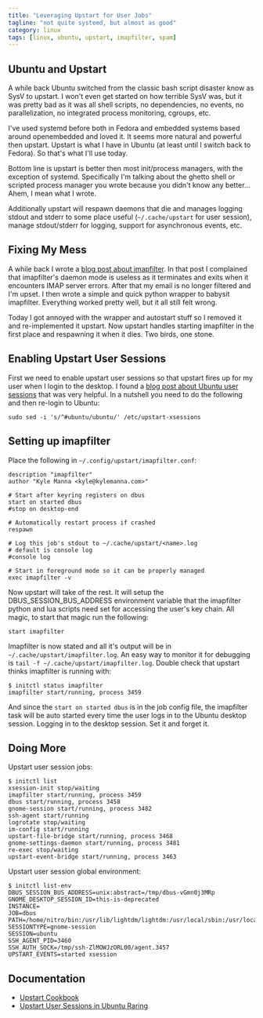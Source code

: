 ```yaml
---
title: "Leveraging Upstart for User Jobs"
tagline: "not quite systemd, but almost as good"
category: linux
tags: [linux, ubuntu, upstart, imapfilter, spam]
---
```


Ubuntu and Upstart
------------------

A while back Ubuntu switched from the classic bash script disaster know as SysV to upstart.  I won't even get started on how terrible SysV was, but it was pretty bad as it was all shell scripts, no dependencies, no events, no parallelization, no integrated process monitoring, cgroups, etc. 

I've used systemd before both in Fedora and embedded systems based around openembedded and loved it.  It seems more natural and powerful then upstart.  Upstart is what I have in Ubuntu (at least until I switch back to Fedora). So that's what I'll use today.

Bottom line is upstart is better then most init/process managers, with the exception of systemd.  Specifically I'm talking about the ghetto shell or scripted process manager you wrote because you didn't know any better...  Ahem, I mean what I wrote.

Additionally upstart will respawn daemons that die and manages logging stdout and stderr to some place useful (<code>~/.cache/upstart</code> for user session), manage stdout/stderr for logging, support for asynchronous events, etc.


Fixing My Mess
--------------

A while back I wrote a [blog post about imapfilter](/linux/2013/06/09/use-imapfilter-to-filter-spam-part2).  In that post I complained that imapfilter's daemon mode is useless as it terminates and exits when it encounters IMAP server errors.  After that my email is no longer filtered and I'm upset.  I then wrote a simple and quick python wrapper to babysit imapfilter.  Everything worked pretty well, but it all still felt wrong.

Today I got annoyed with the wrapper and autostart stuff so I removed it and re-implemented it upstart.  Now upstart handles starting imapfilter in the first place and respawning it when it dies.  Two birds, one stone.


Enabling Upstart User Sessions
------------------------------

First we need to enable upstart user sessions so that upstart fires up for my user when I login to the desktop.  I found a [blog post about Ubuntu user sessions](http://ifdeflinux.blogspot.com/2013/04/upstart-user-sessions-in-ubuntu-raring.html) that was very helpful.  In a nutshell you need to do the following and then re-login to Ubuntu:

	sudo sed -i 's/^#ubuntu/ubuntu/' /etc/upstart-xsessions


Setting up imapfilter
---------------------

Place the following in <code>~/.config/upstart/imapfilter.conf</code>:

	description "imapfilter"
	author "Kyle Manna <kyle@kylemanna.com>"

	# Start after keyring registers on dbus
	start on started dbus 
	#stop on desktop-end

	# Automatically restart process if crashed
	respawn

	# Log this job's stdout to ~/.cache/upstart/<name>.log
	# default is console log
	#console log

	# Start in foreground mode so it can be properly managed
	exec imapfilter -v

Now upstart will take of the rest.  It will setup the DBUS_SESSION_BUS_ADDRESS environment variable that the imapfilter python and lua scripts need set for accessing the user's key chain.  All magic, to start that magic run the following:

	start imapfilter

Imapfilter is now stated and all it's output will be in <code>~/.cache/upstart/imapfilter.log</code>.  An easy way to monitor it for debugging is <code>tail -f ~/.cache/upstart/imapfilter.log</code>.  Double check that upstart thinks imapfilter is running with:

	$ initctl status imapfilter
	imapfilter start/running, process 3459

And since the <code>start on started dbus</code> is in the job config file, the imapfilter task will be auto started every time the user logs in to the Ubuntu desktop session.  Logging in to the desktop session.  Set it and forget it.

Doing More
----------

Upstart user session jobs:

	$ initctl list
	xsession-init stop/waiting
	imapfilter start/running, process 3459
	dbus start/running, process 3458
	gnome-session start/running, process 3482
	ssh-agent start/running
	logrotate stop/waiting
	im-config start/running
	upstart-file-bridge start/running, process 3468
	gnome-settings-daemon start/running, process 3481
	re-exec stop/waiting
	upstart-event-bridge start/running, process 3463


Upstart user session global environment:

	$ initctl list-env
	DBUS_SESSION_BUS_ADDRESS=unix:abstract=/tmp/dbus-vGmn0j3MRp
	GNOME_DESKTOP_SESSION_ID=this-is-deprecated
	INSTANCE=
	JOB=dbus
	PATH=/home/nitro/bin:/usr/lib/lightdm/lightdm:/usr/local/sbin:/usr/local/bin:/usr/sbin:/usr/bin:/sbin:/bin:/usr/games:/usr/local/games
	SESSIONTYPE=gnome-session
	SESSION=ubuntu
	SSH_AGENT_PID=3460
	SSH_AUTH_SOCK=/tmp/ssh-ZlMOWJzORL00/agent.3457
	UPSTART_EVENTS=started xsession


Documentation
-------------

* [Upstart Cookbook](http://upstart.ubuntu.com/cookbook/)
* [Upstart User Sessions in Ubuntu Raring](http://ifdeflinux.blogspot.com/2013/04/upstart-user-sessions-in-ubuntu-raring.html)
